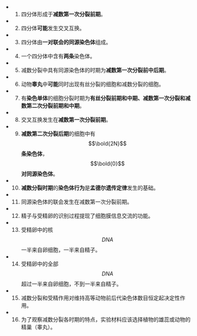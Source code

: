 - 1. 四分体形成于**减数第一次分裂前期**。
- 2. 四分体**可能**发生交叉互换。
- 3. 四分体由**一对联会的同源染色体**组成。
- 4. 一个四分体中含有**两条**染色体。
- 5. 减数分裂中具有同源染色体的时期为**减数第一次分裂前中后期**。
- 6. 动物**睾丸**中**可能**同时出现有丝分裂的细胞和减数分裂的细胞。
- 7. 有**染色单体**的细胞分裂时期为**有丝分裂前期和中期、减数第一次分裂和减数第二次分裂前期和中期**。
- 8. 交叉互换发生在**减数第一次分裂前期**。
- 9. **减数第二次分裂后期**的细胞中有$$\bold{2N}$$**条染色体**，$$\bold{0}$$**对同源染色体**。
- 10. **减数分裂时期**的**染色体行为**是**孟德尔遗传定律**发生的基础。
- 11. 同源染色体的联会发生在减数第一次分裂前期。
- 12. 精子与受精卵的识别过程提现了细胞膜信息交流的功能。
- 13. 受精卵中的核$$DNA$$一半来自卵细胞，一半来自精子。
- 14. 受精卵中的全部$$DNA$$超过一半来自卵细胞，不到一半来自精子。
- 15. 减数分裂和受精作用对维持高等动物前后代染色体数目恒定起决定性作用。
- 16. 为了观察减数分裂各时期的特点，实验材料应该选择植物的雄蕊或动物的精巢（睾丸）。